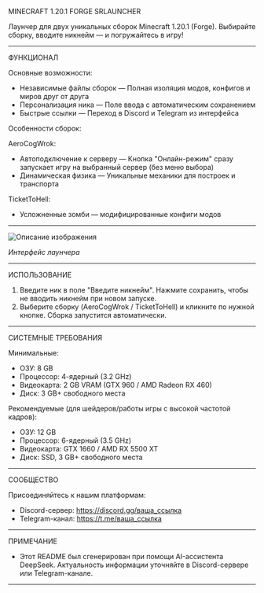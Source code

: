 MINECRAFT 1.20.1 FORGE SRLAUNCHER

Лаунчер для двух уникальных сборок Minecraft 1.20.1 (Forge).
Выбирайте сборку, вводите никнейм — и погружайтесь в игру!

---

ФУНКЦИОНАЛ

Основные возможности:
- Независимые файлы сборок — Полная изоляция модов, конфигов и миров друг от друга
- Персонализация ника — Поле ввода с автоматическим сохранением
- Быстрые ссылки — Переход в Discord и Telegram из интерфейса

Особенности сборок:

AeroCogWrok:
- Автоподключение к серверу — Кнопка "Онлайн-режим" сразу запускает игру на выбранный сервер (без меню выбора)
- Динамическая физика — Уникальные механики для построек и транспорта

TicketToHell:
- Усложненные зомби — модифицированные конфиги модов

---
![Описание изображения](https://github.com/user-attachments/assets/2a17f04b-5b77-42f0-8cef-1c39a8bd3a80)

*Интерфейс лаунчера*

---

ИСПОЛЬЗОВАНИЕ

1. Введите ник в поле "Введите никнейм". Нажмите сохранить, чтобы не вводить никнейм при новом запуске.
2. Выберите сборку (AeroCogWrok / TicketToHell) и кликните по нужной кнопке. Сборка запустится автоматически.

---

СИСТЕМНЫЕ ТРЕБОВАНИЯ

Минимальные:
- ОЗУ: 8 GB
- Процессор: 4-ядерный (3.2 GHz)
- Видеокарта: 2 GB VRAM (GTX 960 / AMD Radeon RX 460)
- Диск: 3 GB+ свободного места

Рекомендуемые (для шейдеров/работы игры с высокой частотой кадров):
- ОЗУ: 12 GB
- Процессор: 6-ядерный (3.5 GHz)
- Видеокарта: GTX 1660 / AMD RX 5500 XT
- Диск: SSD, 3 GB+ свободного места

---

СООБЩЕСТВО

Присоединяйтесь к нашим платформам:
- Discord-сервер: https://discord.gg/ваша_ссылка
- Telegram-канал: https://t.me/ваша_ссылка

---
ПРИМЕЧАНИЕ
- Этот README был сгенерирован при помощи AI-ассистента DeepSeek.
Актуальность информации уточняйте в Discord-сервере или Telegram-канале.

---
